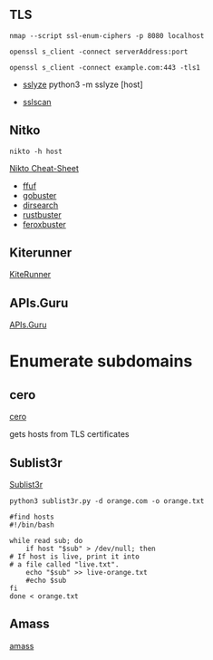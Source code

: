 ## TLS
    nmap --script ssl-enum-ciphers -p 8080 localhost
    
    openssl s_client -connect serverAddress:port

    openssl s_client -connect example.com:443 -tls1
    
* [sslyze](https://github.com/nabla-c0d3/sslyze)
    python3 -m sslyze [host]

* [sslscan](https://github.com/rbsec/sslscan)

## Nitko
    nikto -h host

[Nikto Cheat-Sheet](https://cdn.comparitech.com/wp-content/uploads/2019/07/NIkto-Cheat-Sheet.pdf)

* [ffuf](https://github.com/ffuf/ffuf)
* [gobuster](https://github.com/OJ/gobuster)
* [dirsearch](https://github.com/maurosoria/dirsearch)
* [rustbuster](https://github.com/phra/rustbuster)
* [feroxbuster](https://github.com/epi052/feroxbuster)

## Kiterunner
[KiteRunner](https://github.com/assetnote/kiterunner)


## APIs.Guru
[APIs.Guru](https://apis.guru/openapi-directory/)


# Enumerate subdomains
## cero
[cero](https://github.com/glebarez/cero)

gets hosts from TLS certificates

## Sublist3r
[Sublist3r](https://github.com/aboul3la/Sublist3r)

    python3 sublist3r.py -d orange.com -o orange.txt
    
    #find hosts
    #!/bin/bash

    while read sub; do
        if host "$sub" > /dev/null; then
    # If host is live, print it into
    # a file called "live.txt".
        echo "$sub" >> live-orange.txt
        #echo $sub
    fi
    done < orange.txt

## Amass
[amass](https://github.com/OWASP/Amass/blob/master/doc/install.md)
